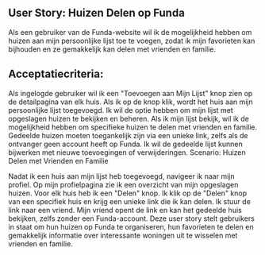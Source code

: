 ## User Story: Huizen Delen op Funda

Als een gebruiker van de Funda-website wil ik de mogelijkheid hebben om huizen aan mijn persoonlijke lijst toe te voegen, zodat ik mijn favorieten kan bijhouden en ze gemakkelijk kan delen met vrienden en familie.

## Acceptatiecriteria:

Als ingelogde gebruiker wil ik een "Toevoegen aan Mijn Lijst" knop zien op de detailpagina van elk huis.
Als ik op de knop klik, wordt het huis aan mijn persoonlijke lijst toegevoegd.
Ik wil de optie hebben om mijn lijst met opgeslagen huizen te bekijken en beheren.
Als ik mijn lijst bekijk, wil ik de mogelijkheid hebben om specifieke huizen te delen met vrienden en familie.
Gedeelde huizen moeten toegankelijk zijn via een unieke link, zelfs als de ontvanger geen account heeft op Funda.
Ik wil de gedeelde lijst kunnen bijwerken met nieuwe toevoegingen of verwijderingen.
Scenario: Huizen Delen met Vrienden en Familie

Nadat ik een huis aan mijn lijst heb toegevoegd, navigeer ik naar mijn profiel.
Op mijn profielpagina zie ik een overzicht van mijn opgeslagen huizen.
Voor elk huis heb ik een "Delen" knop.
Ik klik op de "Delen" knop van een specifiek huis en krijg een unieke link die ik kan delen.
Ik stuur de link naar een vriend.
Mijn vriend opent de link en kan het gedeelde huis bekijken, zelfs zonder een Funda-account.
Deze user story stelt gebruikers in staat om hun huizen op Funda te organiseren, hun favorieten te delen en gemakkelijk informatie over interessante woningen uit te wisselen met vrienden en familie.

